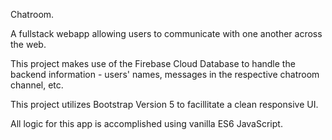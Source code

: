 Chatroom.

A fullstack webapp allowing users to communicate with one another across the web.

This project makes use of the Firebase Cloud Database to handle the backend information - users' names, messages in the respective chatroom channel, etc.

This project utilizes Bootstrap Version 5 to facillitate a clean responsive UI.

All logic for this app is accomplished using vanilla ES6 JavaScript.
